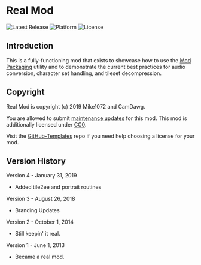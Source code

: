 # Real Mod

![Latest Release](https://img.shields.io/github/v/release/gibberlings3/realmod?include_prereleases)
![Platform](https://img.shields.io/static/v1?label=platform&message=windows%20%7C%20macos%20%7C%20linux&color=informational)
![License](https://img.shields.io/static/v1?label=license&message=CC-BY-4.0&color=green)

## Introduction

This is a fully-functioning mod that exists to showcase how to use the [Mod Packaging](https://GitHub.com/Gibberlings3/ModPackaging) utility and to demonstrate the current best practices for audio conversion, character set handling, and tileset decompression.

## Copyright

Real Mod is copyright (c) 2019 Mike1072 and CamDawg.

You are allowed to submit [maintenance updates](MAINTENANCE-NOTICE.md) for this mod. This mod is additionally licensed under [CC0](https://creativecommons.org/publicdomain/zero/1.0/).

Visit the [GitHub-Templates](https://GitHub.com/Gibberlings3/Github-Templates) repo if you need help choosing a license for your mod.

## Version History

Version 4 - January 31, 2019
- Added tile2ee and portrait routines

Version 3 - August 26, 2018
- Branding Updates

Version 2 - October 1, 2014
- Still keepin' it real.

Version 1 - June 1, 2013
- Became a real mod.
